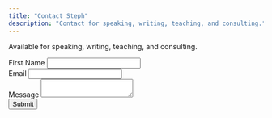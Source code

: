 ```yaml
---
title: "Contact Steph"
description: "Contact for speaking, writing, teaching, and consulting."
---
```


<p class="lead">Available for speaking, writing, teaching, and consulting.</p>

<form name="contact" action="/success" class="form" method="POST" netlify-honeypot="bot-field" data-netlify="true">
	<p hidden>
		<label>Don’t fill this out if you're human: <input name="bot-field" /></label>
	</p>
	<div class="form-group">
    <label for="first_name">First Name</label>
    <input required type="text" id="first_name" name="first_name" class="form-field">
  </div>
  <div class="form-group">
    <label for="email">Email</label>
    <input required type="text" id="email" name="email" class="form-field">
  </div>
  <div class="form-group">
    <label for="message">Message</label>
    <textarea required type="text" id="message" name="message" class="form-field"></textarea>
  </div>
  <button class="button" type="submit">Submit</button>
</form>
